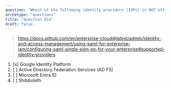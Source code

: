 ```yaml
---
question: "Which of the following identity providers (IdPs) is NOT officially supported and internally tested by GitHub Enterprise Cloud for SAML SSO?"
archetype: "questions"
title: "Question 014"
draft: false
---
```


> https://docs.github.com/en/enterprise-cloud@latest/admin/identity-and-access-management/using-saml-for-enterprise-iam/configuring-saml-single-sign-on-for-your-enterprise#supported-identity-providers
1. [x] Google Identity Platform
1. [ ] Active Directory Federation Services (AD FS)
1. [ ] Microsoft Entra ID
1. [ ] Shibboleth
